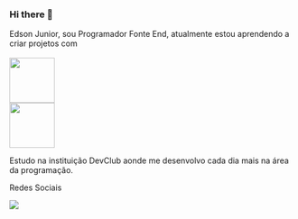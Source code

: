 ### Hi there 👋
 
 Edson Junior, sou Programador Fonte End, atualmente estou aprendendo a criar projetos com
<br>
<br>
 <img width="80px" src="https://img.shields.io/badge/HTML5-E34F26?style=for-the-badge&logo=html5&logoColor=white" />
<br>
 <img width="80px" src="https://img.shields.io/badge/CSS3-1572B6?style=for-the-badge&logo=css3&logoColor=white" />
 
Estudo na instituição DevClub aonde me desenvolvo cada dia mais na área da programação.

Redes Sociais 

<a href="https://www.linkedin.com/in/edson-junior-2bb72b232/"> <img src="https://img.shields.io/badge/LinkedIn-0077B5?style=for-the-badge&logo=linkedin&logoColor=white" /> </a>

